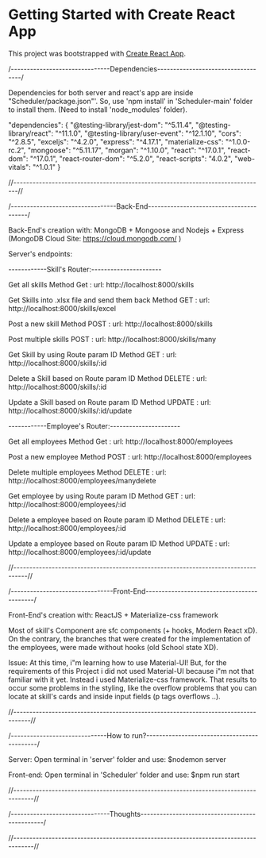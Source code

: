 # Getting Started with Create React App

This project was bootstrapped with [Create React App](https://github.com/facebook/create-react-app).




/-------------------------------Dependencies-----------------------------------/

Dependencies for both server and react's app are inside "Scheduler/package.json"'. 
So, use 'npm install' in 'Scheduler-main' folder to install them. 
(Need to install 'node_modules' folder).

  "dependencies": {
    "@testing-library/jest-dom": "^5.11.4",
    "@testing-library/react": "^11.1.0",
    "@testing-library/user-event": "^12.1.10",
    "cors": "^2.8.5",
    "exceljs": "^4.2.0",
    "express": "^4.17.1",
    "materialize-css": "^1.0.0-rc.2",
    "mongoose": "^5.11.17",
    "morgan": "^1.10.0",
    "react": "^17.0.1",
    "react-dom": "^17.0.1",
    "react-router-dom": "^5.2.0",
    "react-scripts": "4.0.2",
    "web-vitals": "^1.0.1"
  }

//-------------------------------------------------------------------------------//





/---------------------------------Back-End----------------------------------------/

Back-End's creation with:
MongoDB + Mongoose and Nodejs + Express 
(MongoDB Cloud Site: https://cloud.mongodb.com/ )

Server's endpoints:

------------Skill's Router:----------------------

Get all skills
Method Get : url: http://localhost:8000/skills


Get Skills into .xlsx file and send them back
Method GET : url: http://localhost:8000/skills/excel


Post a new skill
Method POST : url: http://localhost:8000/skills


Post multiple skills
POST : url: http://localhost:8000/skills/many


Get Skill by using Route param ID
Method GET : url: http://localhost:8000/skills/:id


Delete a Skill based on Route param ID
Method DELETE : url: http://localhost:8000/skills/:id


Update a Skill based on Route param ID
Method UPDATE : url: http://localhost:8000/skills/:id/update


------------Employee's Router:----------------------

Get all employees
Method Get : url: http://localhost:8000/employees


Post a new employee
Method POST : url: http://localhost:8000/employees


Delete multiple employees
Method DELETE : url: http://localhost:8000/employees/manydelete


Get employee by using Route param ID
Method GET : url: http://localhost:8000/employees/:id


Delete a employee based on Route param ID
Method DELETE : url: http://localhost:8000/employees/:id


Update a employee based on Route param ID
Method UPDATE : url: http://localhost:8000/employees/:id/update

//----------------------------------------------------------------------------------//




/--------------------------------Front-End-------------------------------------------/

Front-End's creation with:
ReactJS + Materialize-css framework

Most of skill's Component are sfc components (+ hooks, Modern React xD). On the contrary, the branches that were created for the implementation of the employees, were made without hooks (old School state XD).


    
Issue:
At this time, i"m learning how to use Material-UI! But, for the requirements of
this Project i did not used Material-UI because i"m not that familiar with it yet. Instead 
i used Materialize-css framework. That results to occur some problems in the styling, like the
overflow problems that you can locate at skill's cards and inside input fields (p tags overflows ..).

//-----------------------------------------------------------------------------------//





/------------------------------How to run?--------------------------------------------/

Server: 
Open terminal in 'server' folder and use: $nodemon server

Front-end:
Open terminal in 'Scheduler' folder and use: $npm run start

//------------------------------------------------------------------------------------//





/-------------------------------Thoughts-----------------------------------------------/

//------------------------------------------------------------------------------------//
